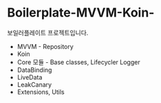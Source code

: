 # Boilerplate-MVVM-Koin-
보일러플레이트 프로젝트입니다.

- MVVM - Repository
- Koin
- Core 모듈 - Base classes, Lifecycler Logger
- DataBinding
- LiveData
- LeakCanary
- Extensions, Utils

